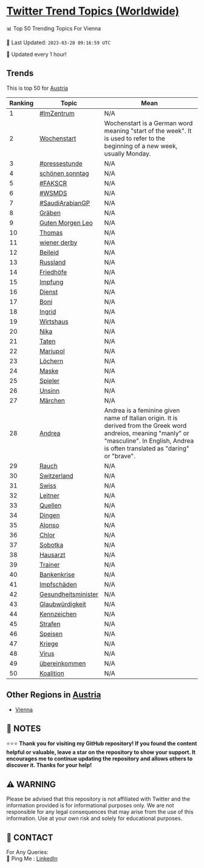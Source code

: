 [Twitter Trend Topics (Worldwide)](https://github.com/ErcinDedeoglu/Twitter-Trend-Topics)
==========


📊 Top 50 Trending Topics For Vienna

📆 Last Updated: `2023-03-20 09:16:59 UTC`

🔧 Updated every 1 hour!


## Trends

This is top 50 for [Austria](</Austria>)

| Ranking | Topic | Mean |
| ------- | ------------ | ------------ |
| 1 | [#ImZentrum](http://twitter.com/search?q=%23ImZentrum) | N/A |
| 2 | [Wochenstart](http://twitter.com/search?q=Wochenstart) | Wochenstart is a German word meaning "start of the week". It is used to refer to the beginning of a new week, usually Monday. |
| 3 | [#pressestunde](http://twitter.com/search?q=%23pressestunde) | N/A |
| 4 | [schönen sonntag](http://twitter.com/search?q=sch%c3%b6nen+sonntag) | N/A |
| 5 | [#FAKSCR](http://twitter.com/search?q=%23FAKSCR) | N/A |
| 6 | [#WSMDS](http://twitter.com/search?q=%23WSMDS) | N/A |
| 7 | [#SaudiArabianGP](http://twitter.com/search?q=%23SaudiArabianGP) | N/A |
| 8 | [Gräben](http://twitter.com/search?q=Gr%c3%a4ben) | N/A |
| 9 | [Guten Morgen Leo](http://twitter.com/search?q=Guten+Morgen+Leo) | N/A |
| 10 | [Thomas](http://twitter.com/search?q=Thomas) | N/A |
| 11 | [wiener derby](http://twitter.com/search?q=wiener+derby) | N/A |
| 12 | [Beileid](http://twitter.com/search?q=Beileid) | N/A |
| 13 | [Russland](http://twitter.com/search?q=Russland) | N/A |
| 14 | [Friedhöfe](http://twitter.com/search?q=Friedh%c3%b6fe) | N/A |
| 15 | [Impfung](http://twitter.com/search?q=Impfung) | N/A |
| 16 | [Dienst](http://twitter.com/search?q=Dienst) | N/A |
| 17 | [Boni](http://twitter.com/search?q=Boni) | N/A |
| 18 | [Ingrid](http://twitter.com/search?q=Ingrid) | N/A |
| 19 | [Wirtshaus](http://twitter.com/search?q=Wirtshaus) | N/A |
| 20 | [Nika](http://twitter.com/search?q=Nika) | N/A |
| 21 | [Taten](http://twitter.com/search?q=Taten) | N/A |
| 22 | [Mariupol](http://twitter.com/search?q=Mariupol) | N/A |
| 23 | [Löchern](http://twitter.com/search?q=L%c3%b6chern) | N/A |
| 24 | [Maske](http://twitter.com/search?q=Maske) | N/A |
| 25 | [Spieler](http://twitter.com/search?q=Spieler) | N/A |
| 26 | [Unsinn](http://twitter.com/search?q=Unsinn) | N/A |
| 27 | [Märchen](http://twitter.com/search?q=M%c3%a4rchen) | N/A |
| 28 | [Andrea](http://twitter.com/search?q=Andrea) | Andrea is a feminine given name of Italian origin. It is derived from the Greek word andreios, meaning "manly" or "masculine". In English, Andrea is often translated as "daring" or "brave". |
| 29 | [Rauch](http://twitter.com/search?q=Rauch) | N/A |
| 30 | [Switzerland](http://twitter.com/search?q=Switzerland) | N/A |
| 31 | [Swiss](http://twitter.com/search?q=Swiss) | N/A |
| 32 | [Leitner](http://twitter.com/search?q=Leitner) | N/A |
| 33 | [Quellen](http://twitter.com/search?q=Quellen) | N/A |
| 34 | [Dingen](http://twitter.com/search?q=Dingen) | N/A |
| 35 | [Alonso](http://twitter.com/search?q=Alonso) | N/A |
| 36 | [Chlor](http://twitter.com/search?q=Chlor) | N/A |
| 37 | [Sobotka](http://twitter.com/search?q=Sobotka) | N/A |
| 38 | [Hausarzt](http://twitter.com/search?q=Hausarzt) | N/A |
| 39 | [Trainer](http://twitter.com/search?q=Trainer) | N/A |
| 40 | [Bankenkrise](http://twitter.com/search?q=Bankenkrise) | N/A |
| 41 | [Impfschäden](http://twitter.com/search?q=Impfsch%c3%a4den) | N/A |
| 42 | [Gesundheitsminister](http://twitter.com/search?q=Gesundheitsminister) | N/A |
| 43 | [Glaubwürdigkeit](http://twitter.com/search?q=Glaubw%c3%bcrdigkeit) | N/A |
| 44 | [Kennzeichen](http://twitter.com/search?q=Kennzeichen) | N/A |
| 45 | [Strafen](http://twitter.com/search?q=Strafen) | N/A |
| 46 | [Speisen](http://twitter.com/search?q=Speisen) | N/A |
| 47 | [Kriege](http://twitter.com/search?q=Kriege) | N/A |
| 48 | [Virus](http://twitter.com/search?q=Virus) | N/A |
| 49 | [übereinkommen](http://twitter.com/search?q=%c3%bcbereinkommen) | N/A |
| 50 | [Koalition](http://twitter.com/search?q=Koalition) | N/A |



## Other Regions in [Austria](</Austria>)

* [Vienna](</Austria/Vienna.md>)



## 📝 NOTES

⭐⭐⭐ **Thank you for visiting my GitHub repository! If you found the content helpful or valuable, leave a star on the repository to show your support. It encourages me to continue updating the repository and allows others to discover it. Thanks for your help!**


## ⚠️ WARNING

Please be advised that this repository is not affiliated with Twitter and the information provided is for informational purposes only. We are not responsible for any legal consequences that may arise from the use of this information. Use at your own risk and solely for educational purposes.


## 📨 CONTACT

 For Any Queries:  
            🏓 Ping Me : [LinkedIn](https://www.linkedin.com/in/ercindedeoglu/)
